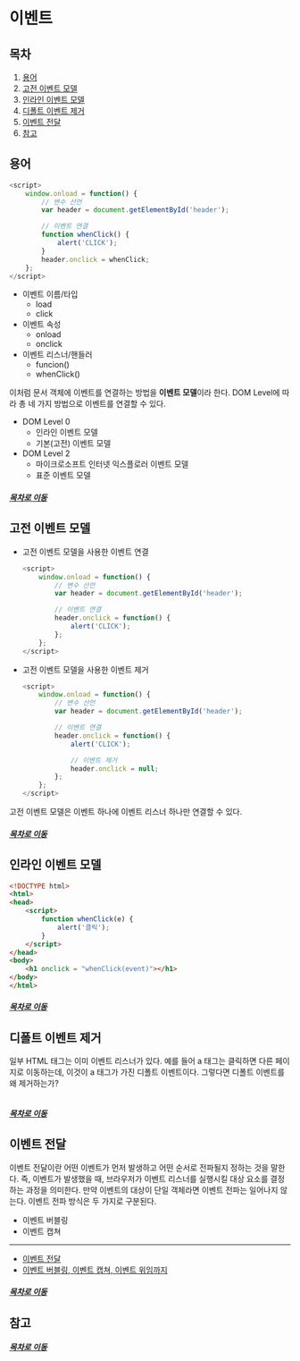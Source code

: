 이벤트
=====
## 목차
1. [용어](#용어)
2. [고전 이벤트 모델](#고전-이벤트-모델)
3. [인라인 이벤트 모델](#인라인-이벤트-모델)
4. [디폴트 이벤트 제거](#디폴트-이벤트-제거)
5. [이벤트 전달](#이벤트-전달)
6. [참고](#참고)

## 용어
```javascript
<script>
    window.onload = function() {
        // 변수 선언
        var header = document.getElementById('header');

        // 이벤트 연결
        function whenClick() {
            alert('CLICK');
        }
        header.onclick = whenClick;
    };
</script>
```

* 이벤트 이름/타입
	* load
	* click
* 이벤트 속성
	* onload
	* onclick
* 이벤트 리스너/핸들러
	* funcion()
	* whenClick()

이처럼 문서 객체에 이벤트를 연결하는 방법을 **이벤트 모델**이라 한다. DOM Level에 따라 총 네 가지 방법으로 이벤트를 연결할 수 있다.

* DOM Level 0
	* 인라인 이벤트 모델
	* 기본(고전) 이벤트 모델
* DOM Level 2
	* 마이크로소프트 인터넷 익스플로러 이벤트 모델
	* 표준 이벤트 모델

##### [목차로 이동](#목차)

## 고전 이벤트 모델
* 고전 이벤트 모델을 사용한 이벤트 연결  
	```javascript
	<script>
	    window.onload = function() {
			// 변수 선언
			var header = document.getElementById('header');

			// 이벤트 연결
			header.onclick = function() {
				alert('CLICK');
			};
		};
	</script>
	```
* 고전 이벤트 모델을 사용한 이벤트 제거  
	```javascript
	<script>
	    window.onload = function() {
			// 변수 선언
			var header = document.getElementById('header');

			// 이벤트 연결
			header.onclick = function() {
				alert('CLICK');

				// 이벤트 제거
				header.onclick = null;
			};
		};
	</script>
	```

고전 이벤트 모델은 이벤트 하나에 이벤트 리스너 하나만 연결할 수 있다.

##### [목차로 이동](#목차)

## 인라인 이벤트 모델
```html
<!DOCTYPE html>
<html>
<head>
	<script>
		function whenClick(e) {
			alert('클릭');
		}
	</script>
</head>
<body>
	<h1 onclick = "whenClick(event)"></h1>
</body>
</html>
```

##### [목차로 이동](#목차)

## 디폴트 이벤트 제거
일부 HTML 태그는 이미 이벤트 리스너가 있다. 예를 들어 a 태그는 클릭하면 다른 페이지로 이동하는데, 이것이 a 태그가 가진 디폴트 이벤트이다. 그렇다면 디폴트 이벤트를 왜 제거하는가?

```javascript

```

##### [목차로 이동](#목차)

## 이벤트 전달
이벤트 전달이란 어떤 이벤트가 먼저 발생하고 어떤 순서로 전파될지 정하는 것을 말한다. 즉, 이벤트가 발생했을 때, 브라우저가 이벤트 리스너를 실행시킬 대상 요소를 결정하는 과정을 의미한다. 만약 이벤트의 대상이 단일 객체라면 이벤트 전파는 일어나지 않는다. 이벤트 전파 방식은 두 가지로 구분된다.

* 이벤트 버블링
* 이벤트 캡쳐

- - -
* [이벤트 전달](https://codedragon.tistory.com/5738)
* [이벤트 버블링, 이벤트 캡쳐, 이벤트 위임까지](https://joshua1988.github.io/web-development/javascript/event-propagation-delegation/)

##### [목차로 이동](#목차)

## 참고


##### [목차로 이동](#목차)
